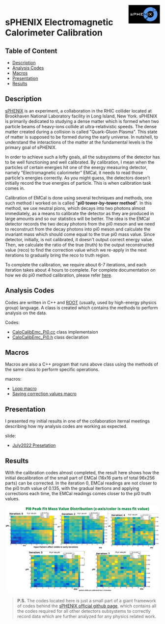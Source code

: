 <a href="https://www.sphenix.bnl.gov/">
   <img src="https://github.com/sbdrchauhan/calo_emc_pi0_tbt/blob/main/images/sphenix-logo-black-bg.png" align="right" height="60" />
</a>

# sPHENIX Electromagnetic Calorimeter Calibration

## Table of Content

- [Description](#description)
- [Analysis Codes](#analysis-codes)
- [Macros](#macros)
- [Presentation](#presentation)
- [Results](#results)


## Description

[sPHENIX](https://www.sphenix.bnl.gov/) is an experiment, a collaboration in the RHIC collider located at Brookhaven National Laboratory facility in Long Island, New York. sPHENIX is primarily dedicated to studying a dense matter which is formed when two particle beams of heavy-ions collide at ultra-relativistic speeds. The dense matter created during a collision is called "Quark-Gluon Plasma". This state of matter is supposed to be formed during the early universe. In nutshell, to understand the interactions of the matter at the fundamental levels is the primary goal of sPHENIX.

In order to achieve such a lofty goals, all the subsystems of the detector has to be well functioning and well calibrated. By calibration, I mean when the particles of certain energies hit one of the energy measuring detector, namely "Electromagnetic calorimeter" EMCal, it needs to read those particle's energies correctly. As you might guess, the detectors doesn't initially record the true energies of particle. This is when calibration task comes in.

Calibration of EMCal is done using several techniques and methods, one such method I worked on is called "**pi0 tower-by-tower method**". In this method, we use neutral pions, which decays into two photons almost immediately, as a means to calibrate the detector as they are produced in large amounts and so our statistics will be better. The idea is the EMCal detector records the two decay photons from the pi0 meson and we need to reconstruct from the decay photons into pi0 meson and calculate the invariant mass which should come equal to the true pi0 mass value. Since detector, initially, is not calibrated, it doesn't output correct energy value. Then, we calculate the ratio of the true (truth) to the output reconstructed value (reco) to find the correction value which we re-apply in the next iterations to gradually bring the reco to truth region.

To complete the calibration, we require about 6-7 iterations, and each iteration takes about 4 hours to complete. For complete documentation on how we do pi0 method calibration, please refer [here](https://www.overleaf.com/read/yxsdjvgjsbfp).

## Analysis Codes

Codes are written in C++ and [ROOT](https://root.cern/) (usually, used by high-energy physics group) language. A class is created which contains the methods to perform analysis on the data.

Codes:

* [CaloCalibEmc_Pi0.cc](https://github.com/sbdrchauhan/calo_emc_pi0_tbt/blob/main/CaloCalibEmc_Pi0.cc) class implementaion
* [CaloCalibEmc_Pi0.h](https://github.com/sbdrchauhan/calo_emc_pi0_tbt/blob/main/CaloCalibEmc_Pi0.h) class declaration

## Macros

Macros are also a C++ program that runs above class using the methods of the same class to perform specific operations.

macros:

* [Loop macro](https://github.com/sbdrchauhan/calo_emc_pi0_tbt/blob/main/macro/runLCELoop.C)
* [Saving correction values macro](https://github.com/sbdrchauhan/calo_emc_pi0_tbt/blob/main/macro/save_correc_value.C)

## Presentation

I presented my initial results in one of the collaboration iternal meetings describing how my analysis codes are working as expected.

slide:

* [July2022 Presetation](https://github.com/sbdrchauhan/calo_emc_pi0_tbt/blob/main/pi0_tbt_photon_cut_presentation.pdf)

## Results
With the calibration codes almost completed, the result here shows how the initial decalibration of the small part of EMCal (16x16 parts of total 96x256 parts) can be corrected. In the iteration 0, EMCal readings are not closer to the pi0 truth value of 0.135, with the gradual itertions and applying corrections each time, the EMCal readings comes closer to the pi0 truth values.

![Pi0 pattern image](https://github.com/sbdrchauhan/calo_emc_pi0_tbt/blob/main/images/pi0_patternv14.png)




>**P.S.** The codes located here is just a small part of a giant framework of codes behind the [sPHENIX official github page](https://github.com/sPHENIX-Collaboration), which contains all the codes required for all other detectors subsystems to correctly record data which are further analyzed for any physics related work.



